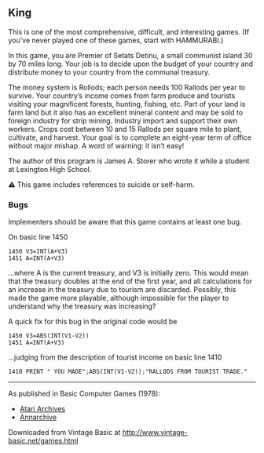 ## King

This is one of the most comprehensive, difficult, and interesting games. (If you’ve never played one of these games, start with HAMMURABI.)

In this game, you are Premier of Setats Detinu, a small communist island 30 by 70 miles long. Your job is to decide upon the budget of your country and distribute money to your country from the communal treasury.

The money system is Rollods; each person needs 100 Rallods per year to survive. Your country’s income comes from farm produce and tourists visiting your magnificent forests, hunting, fishing, etc. Part of your land is farm land but it also has an excellent mineral content and may be sold to foreign industry for strip mining. Industry import and support their own workers. Crops cost between 10 and 15 Rallods per square mile to plant, cultivate, and harvest. Your goal is to complete an eight-year term of office without major mishap. A word of warning: it isn’t easy!

The author of this program is James A. Storer who wrote it while a student at Lexington High School.

⚠️ This game includes references to suicide or self-harm.

### Bugs

Implementers should be aware that this game contains at least one bug.

On basic line 1450

    1450 V3=INT(A+V3)
    1451 A=INT(A+V3)

...where A is the current treasury, and V3 is initially zero.
This would mean that the treasury doubles at the end of the first year, and all calculations for an increase in the treasury due to tourism are discarded.
Possibly, this made the game more playable, although impossible for the player to understand why the treasury was increasing?

A quick fix for this bug in the original code would be

    1450 V3=ABS(INT(V1-V2))
    1451 A=INT(A+V3)
    
...judging from the description of tourist income on basic line 1410

    1410 PRINT " YOU MADE";ABS(INT(V1-V2));"RALLODS FROM TOURIST TRADE."

---

As published in Basic Computer Games (1978):
- [Atari Archives](https://www.atariarchives.org/basicgames/showpage.php?page=96)
- [Annarchive](https://annarchive.com/files/Basic_Computer_Games_Microcomputer_Edition.pdf#page=111)

Downloaded from Vintage Basic at
http://www.vintage-basic.net/games.html
